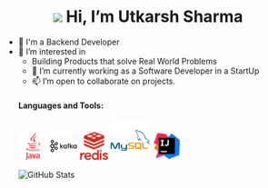 <!--- Body Begins -->
<h1 align="center"><img src="https://media.giphy.com/media/hvRJCLFzcasrR4ia7z/giphy.gif" height="40px"> Hi, I’m Utkarsh Sharma</h1>

<!--- Adding Header Elements -->
<!-- <p align="center">
  <a href="https://saimohithambekar.github.io/Portfolio/" target="_blank">Portfolio</a> -
  <a href="https://www.linkedin.com/in/sai-mohit-ambekar-3a91b721a/" target="_blank">LinkedIn</a> -
    <a href="https://saimohithambekar.github.io/TextUtils/" target="_blank">TextUtils</a>
</p>
   -->
<!--   ----------------------------------------------------------- -->

<!-- <img src="https://raw.githubusercontent.com/SaiMohithAmbekar/SaiMohithAmbekar/main/assets/illustration.png" min-width="400px" max-width="400px" width="400px" align="right"> -->

- 👀 I'm a Backend Developer
- 💞️ I’m interested in
   <ul><li> Building Products that solve Real World Problems </li>
- 🌱 I’m currently working as a Software Developer in a StartUp
- 📫 I’m open to collaborate on projects.

<!-- <h4>Check out my Coding Skills:</h4>
<p align="left">
  <a href="https://www.hackerrank.com/sa6331" target="_blank" ><img align="center" src="https://raw.githubusercontent.com/SaiMohithAmbekar/SaiMohithAmbekar/main/assets/Hackerrank.png" alt="Saimohith" height="50" width="50" /></a>
</p> -->

<h4 align="left">Languages and Tools:</h4>
<p align="left"> <a> <img src="https://github.com/devicons/devicon/blob/master/icons/java/java-plain-wordmark.svg" alt="Java" width="50" height="50"/> </a> 
  <a> <img src="https://github.com/devicons/devicon/blob/master/icons/apachekafka/apachekafka-original-wordmark.svg" alt="Kafka" width="50" height="50"/> </a> 
  <a> <img src="https://github.com/devicons/devicon/blob/master/icons/redis/redis-plain-wordmark.svg" alt="Redis" width="50" height="50"/> </a> 
<!--   <a> <img src="https://raw.githubusercontent.com/devicons/devicon/master/icons/html5/html5-original-wordmark.svg" alt="HTML5" width="50" height="50"/> </a>  -->
<!--   <a> <img src="https://raw.githubusercontent.com/devicons/devicon/master/icons/css3/css3-original-wordmark.svg" alt="CSS3" width="50" height="50"/> </a> 
  <a> <img src="https://raw.githubusercontent.com/devicons/devicon/master/icons/javascript/javascript-original.svg" alt="Js" width="50" height="50"/> </a> 
  <a> <img src="https://raw.githubusercontent.com/devicons/devicon/master/icons/nodejs/nodejs-original.svg" alt="nodejs" width="50" height="50"/> </a>  -->
<!--   <a> <img src="https://raw.githubusercontent.com/devicons/devicon/master/icons/php/php-original.svg" alt="php" width="50" height="50"/> </a> </a>  -->
  <a> <img src="https://raw.githubusercontent.com/devicons/devicon/master/icons/mysql/mysql-original-wordmark.svg" alt="mysql" width="70" height="70"/> 
<!--   <a> <img src="https://raw.githubusercontent.com/devicons/devicon/master/icons/tailwindcss/tailwindcss-plain.svg" alt="tailwindcss" width="50" height="50"/>  -->
    <a> <img src="https://github.com/devicons/devicon/blob/master/icons/intellij/intellij-original.svg" alt="vscode" width="50" height="50"/>

![GitHub Stats](https://github-readme-stats.vercel.app/api?username=UtkarshSharma2612&theme=radical)
<!-- <p><img align="left" src="https://github-readme-stats.vercel.app/api/top-langs?username=UtkarshSharma2612&show_icons=true&locale=en&layout=compact" alt="UtkarshSharma" /></p>
